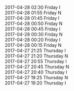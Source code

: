 2017-04-28 02:30 Friday  I  
2017-04-28 01:55 Friday  N  
2017-04-28 01:45 Friday  I  
2017-04-28 00:50 Friday  N  
2017-04-28 00:45 Friday  I  
2017-04-28 00:30 Friday  N  
2017-04-28 00:20 Friday  I  
2017-04-28 00:15 Friday  N  
2017-04-27 21:25 Thursday  I  
2017-04-27 21:20 Thursday  N  
2017-04-27 20:55 Thursday  I  
2017-04-27 20:45 Thursday  N  
2017-04-27 20:40 Thursday  I  
2017-04-27 19:25 Thursday  N  
2017-04-27 19:20 Thursday  I  
